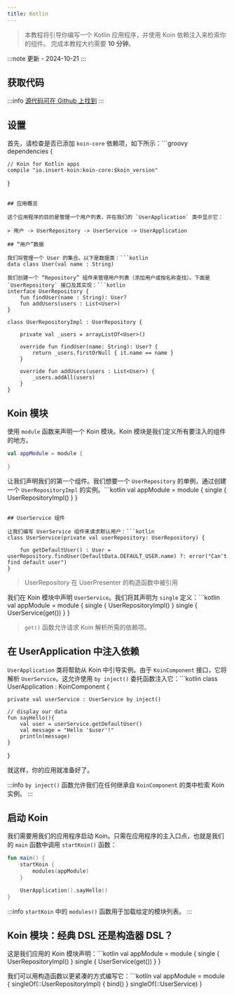 ```yaml
---
title: Kotlin
---
```


> 本教程将引导你编写一个 Kotlin 应用程序，并使用 Koin 依赖注入来检索你的组件。
> 完成本教程大约需要 __10 分钟__。

:::note
更新 - 2024-10-21
:::

## 获取代码

:::info
[源代码可在 Github 上找到](https://github.com/InsertKoinIO/koin-getting-started/tree/main/kotlin)
:::

## 设置

首先，请检查是否已添加 `koin-core` 依赖项，如下所示：```groovy
dependencies {
    
    // Koin for Kotlin apps
    compile "io.insert-koin:koin-core:$koin_version"
}
```

## 应用概览

这个应用程序的目的是管理一个用户列表，并在我们的 `UserApplication` 类中显示它：

> 用户 -> UserRepository -> UserService -> UserApplication

## “用户”数据

我们将管理一个 User 的集合。以下是数据类：```kotlin
data class User(val name : String)

我们创建一个 “Repository” 组件来管理用户列表（添加用户或按名称查找）。下面是 `UserRepository` 接口及其实现：```kotlin
interface UserRepository {
    fun findUser(name : String): User?
    fun addUsers(users : List<User>)
}

class UserRepositoryImpl : UserRepository {

    private val _users = arrayListOf<User>()

    override fun findUser(name: String): User? {
        return _users.firstOrNull { it.name == name }
    }

    override fun addUsers(users : List<User>) {
        _users.addAll(users)
    }
}
```

## Koin 模块

使用 `module` 函数来声明一个 Koin 模块。Koin 模块是我们定义所有要注入的组件的地方。

```kotlin
val appModule = module {
    
}
```

让我们声明我们的第一个组件。我们想要一个 `UserRepository` 的单例，通过创建一个 `UserRepositoryImpl` 的实例。```kotlin
val appModule = module {
    single<UserRepository> { UserRepositoryImpl() }
}
```

## UserService 组件

让我们编写 UserService 组件来请求默认用户：```kotlin
class UserService(private val userRepository: UserRepository) {

    fun getDefaultUser() : User = userRepository.findUser(DefaultData.DEFAULT_USER.name) ?: error("Can't find default user")
}
```

> UserRepository 在 UserPresenter 的构造函数中被引用

我们在 Koin 模块中声明 `UserService`。我们将其声明为 `single` 定义：```kotlin
val appModule = module {
     single<UserRepository> { UserRepositoryImpl() }
     single { UserService(get()) }
}

> `get()` 函数允许请求 Koin 解析所需的依赖项。

## 在 UserApplication 中注入依赖

`UserApplication` 类将帮助从 Koin 中引导实例。由于 `KoinComponent` 接口，它将解析 `UserService`。这允许使用 `by inject()` 委托函数注入它：```kotlin
class UserApplication : KoinComponent {

    private val userService : UserService by inject()

    // display our data
    fun sayHello(){
        val user = userService.getDefaultUser()
        val message = "Hello '$user'!"
        println(message)
    }
}

就这样，你的应用就准备好了。

:::info
`by inject()` 函数允许我们在任何继承自 `KoinComponent` 的类中检索 Koin 实例。
:::

## 启动 Koin

我们需要用我们的应用程序启动 Koin。只需在应用程序的主入口点，也就是我们的 `main` 函数中调用 `startKoin()` 函数：

```kotlin
fun main() {
    startKoin {
        modules(appModule)
    }

    UserApplication().sayHello()
}
```

:::info
`startKoin` 中的 `modules()` 函数用于加载给定的模块列表。
:::

## Koin 模块：经典 DSL 还是构造器 DSL？

这是我们应用的 Koin 模块声明：```kotlin
val appModule = module {
    single<UserRepository> { UserRepositoryImpl() }
    single { UserService(get()) }
}

我们可以用构造函数以更紧凑的方式编写它：```kotlin
val appModule = module {
    singleOf(::UserRepositoryImpl) { bind<UserRepository>() }
    singleOf(::UserService)
}
```
